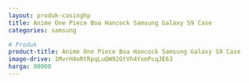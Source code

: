 ```yaml
---
layout: produk-casinghp
title: Anime One Piece Boa Hancock Samsung Galaxy S9 Case
categories: samsung

# Produk
product-title: Anime One Piece Boa Hancock Samsung Galaxy S9 Case
image-drive: 1MvrH4oRtRpqLuQW92GtVh4YxmPcqJE63
harga: 90000
---
```

